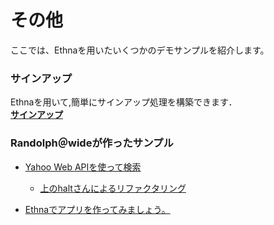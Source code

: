 # その他
ここでは、Ethnaを用いたいくつかのデモサンプルを紹介します。

### サインアップ

Ethnaを用いて,簡単にサインアップ処理を構築できます．  
 **[サインアップ](demo-signup.md)**

### Randolph＠wideが作ったサンプル

- [Yahoo Web APIを使って検索](http://asougi.mine.nu/yjs/www/)
  - [上のhaltさんによるリファクタリング](http://project-p.jp/halt/temp/YahooSearch_halt.tgz)

- [Ethnaでアプリを作ってみましょう。](demo-ittsample.md)

